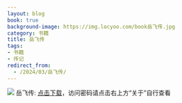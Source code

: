 ```yaml
---
layout: blog
book: true
background-image: https://img.locyoo.com/book岳飞传.jpg
category: 书籍
title: 岳飞传
tags:
- 书籍
- 传记
redirect_from:
  - /2024/03/岳飞传/
---
```

![](https://img.locyoo.com/book岳飞传.jpg)
岳飞传: <a name = "ref1" href="https://url18.ctfile.com/f/50983618-1320273328-f2f830?p=3619">点击下载</a>，访问密码请点击右上方“关于”自行查看